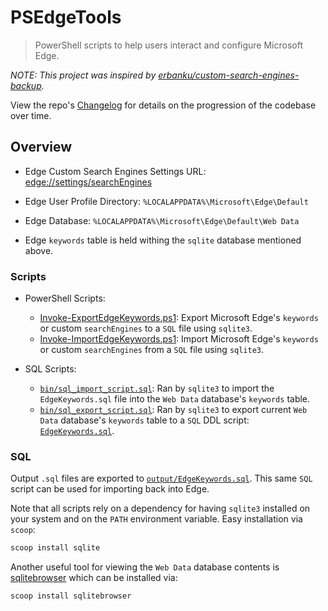 # PSEdgeTools

> PowerShell scripts to help users interact and configure Microsoft Edge.

*NOTE: This project was inspired by [erbanku/custom-search-engines-backup](https://github.com/erbanku/custom-search-engines-backup).*

View the repo's [Changelog](CHANGELOG.md) for details on the progression of the codebase over time.

## Overview

- Edge Custom Search Engines Settings URL: [edge://settings/searchEngines](http://settings/searchEngines)

- Edge User Profile Directory: `%LOCALAPPDATA%\Microsoft\Edge\Default`
- Edge Database: `%LOCALAPPDATA%\Microsoft\Edge\Default\Web Data`
- Edge `keywords` table is held withing the `sqlite` database mentioned above.

### Scripts

- PowerShell Scripts:
  - [Invoke-ExportEdgeKeywords.ps1](Invoke-ExportEdgeKeywords.ps1): Export Microsoft Edge's `keywords` or custom `searchEngines` to a `SQL` file using `sqlite3`.
  - [Invoke-ImportEdgeKeywords.ps1](Invoke-ImportEdgeKeywords.ps1): Import Microsoft Edge's `keywords` or custom `searchEngines` from a `SQL` file using `sqlite3`.

- SQL Scripts:
  - [`bin/sql_import_script.sql`](bin/sql_import_script.sql): Ran by `sqlite3` to import the `EdgeKeywords.sql` file into the `Web Data` database's `keywords` table.
  - [`bin/sql_export_script.sql`](bin/sql_export_script.sql): Ran by `sqlite3` to export current `Web Data` database's `keywords` table to a `SQL` DDL script: [`EdgeKeywords.sql`](output/EdgeKeywords.sql).

### SQL

Output `.sql` files are exported to [`output/EdgeKeywords.sql`](output/EdgeKeywords.sql). This same `SQL` script can be used for importing back into Edge.

Note that all scripts rely on a dependency for having `sqlite3` installed on your system and on the `PATH` environment variable. Easy installation via `scoop`:

```powershell
scoop install sqlite
```

Another useful tool for viewing the `Web Data` database contents is [sqlitebrowser]() which can be installed via:

```powershell
scoop install sqlitebrowser
```





